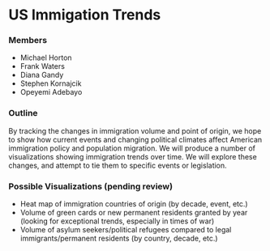 # US Immigation Trends

### Members
* Michael Horton
* Frank Waters
* Diana Gandy
* Stephen Kornajcik
* Opeyemi Adebayo

### Outline
By tracking the changes in immigration volume and point of origin, we hope to show how current events and changing political climates affect American immigration policy and population migration.  We will produce a number of visualizations showing immigration trends over time.  We will explore these changes, and attempt to tie them to specific events or legislation.

### Possible Visualizations (pending review)
* Heat map of immigration countries of origin (by decade, event, etc.)
* Volume of green cards or new permanent residents granted by year (looking for exceptional trends, especially in times of war)
* Volume of asylum seekers/political refugees compared to legal immigrants/permanent residents (by country, decade, etc.)

